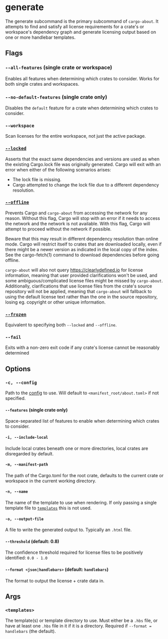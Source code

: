 # generate

The generate subcommand is the primary subcommand of `cargo-about`. It attempts to find and satisfy all license requirements for a crate's or workspace's dependency graph and generate licensing output based on one or more handlebar templates.

## Flags

### `--all-features` (single crate or workspace)

Enables all features when determining which crates to consider. Works for both single crates and workspaces.

### `--no-default-features` (single crate only)

Disables the `default` feature for a crate when determining which crates to consider.

### `--workspace`

Scan licenses for the entire workspace, not just the active package.

### [`--locked`](https://doc.rust-lang.org/cargo/commands/cargo-fetch.html#option-cargo-fetch---locked)

Asserts that the exact same dependencies and versions are used as when the existing Cargo.lock file was originally generated. Cargo will exit with an error when either of the following scenarios arises:

* The lock file is missing.
* Cargo attempted to change the lock file due to a different dependency resolution.

### [`--offline`](https://doc.rust-lang.org/cargo/commands/cargo-fetch.html#option-cargo-fetch---offline)

Prevents Cargo and `cargo-about` from accessing the network for any reason. Without this flag, Cargo will stop with an error if it needs to access the network and the network is not available. With this flag, Cargo will attempt to proceed without the network if possible.

Beware that this may result in different dependency resolution than online mode. Cargo will restrict itself to crates that are downloaded locally, even if there might be a newer version as indicated in the local copy of the index. See the cargo-fetch(1) command to download dependencies before going offline.

`cargo-about` will also not query <https://clearlydefined.io> for license information, meaning that user provided clarifications won't be used, and some ambiguous/complicated license files might be missed by `cargo-about`. Additionally, clarifications that use license files from the crate's source repository will not be applied, meaning that `cargo-about` will fallback to using the default license text rather than the one in the source repository, losing eg. copyright or other unique information.

### [`--frozen`](https://doc.rust-lang.org/cargo/commands/cargo-fetch.html#option-cargo-fetch---frozen)

Equivalent to specifying both `--locked` and `--offline`.

### `--fail`

Exits with a non-zero exit code if any crate's license cannot be reasonably determined

## Options

### `-c, --config`

Path to the [config](config.md) to use. Will default to `<manifest_root/about.toml>` if not specified.

#### `--features` (single crate only)

Space-separated list of features to enable when determining which crates to consider.

#### `-i, --include-local`

Include local crates beneath one or more directories, local crates are disregarded by default.

#### `-m, --manifest-path`

The path of the Cargo.toml for the root crate, defaults to the current crate or workspace in the current working directory.

#### `-n, --name`

The name of the template to use when rendering. If only passing a single template file to [`templates`](#templates) this is not used.

#### `-o, --output-file`

A file to write the generated output to. Typically an `.html` file.

#### `--threshold` (default: 0.8)

The confidence threshold required for license files to be positively identified: `0.0 - 1.0`

#### `--format <json|handlebars>` (default: `handlebars`)

The format to output the license + crate data in.

## Args

### `<templates>`

The template(s) or template directory to use. Must either be a `.hbs` file, or have at least one `.hbs` file in it if it is a directory. Required if `--format = handlebars` (the default).
